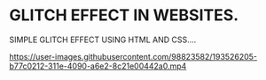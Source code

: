 # GLITCH EFFECT IN WEBSITES.
SIMPLE GLITCH EFFECT USING HTML AND CSS....


https://user-images.githubusercontent.com/98823582/193526205-b77c0212-311e-4090-a6e2-8c21e00442a0.mp4
